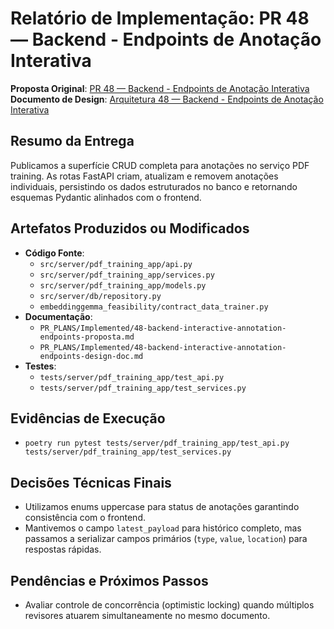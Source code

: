 # Relatório de Implementação: PR 48 — Backend - Endpoints de Anotação Interativa

**Proposta Original**: [PR 48 — Backend - Endpoints de Anotação Interativa](./48-backend-interactive-annotation-endpoints-proposta.md)
**Documento de Design**: [Arquitetura 48 — Backend - Endpoints de Anotação Interativa](./48-backend-interactive-annotation-endpoints-design-doc.md)

## Resumo da Entrega

Publicamos a superfície CRUD completa para anotações no serviço PDF training. As rotas FastAPI criam, atualizam e removem anotações individuais, persistindo os dados estruturados no banco e retornando esquemas Pydantic alinhados com o frontend.

## Artefatos Produzidos ou Modificados

- **Código Fonte**:
  - `src/server/pdf_training_app/api.py`
  - `src/server/pdf_training_app/services.py`
  - `src/server/pdf_training_app/models.py`
  - `src/server/db/repository.py`
  - `embeddinggemma_feasibility/contract_data_trainer.py`
- **Documentação**:
  - `PR_PLANS/Implemented/48-backend-interactive-annotation-endpoints-proposta.md`
  - `PR_PLANS/Implemented/48-backend-interactive-annotation-endpoints-design-doc.md`
- **Testes**:
  - `tests/server/pdf_training_app/test_api.py`
  - `tests/server/pdf_training_app/test_services.py`

## Evidências de Execução

- `poetry run pytest tests/server/pdf_training_app/test_api.py tests/server/pdf_training_app/test_services.py`

## Decisões Técnicas Finais

- Utilizamos enums uppercase para status de anotações garantindo consistência com o frontend.
- Mantivemos o campo `latest_payload` para histórico completo, mas passamos a serializar campos primários (`type`, `value`, `location`) para respostas rápidas.

## Pendências e Próximos Passos

- Avaliar controle de concorrência (optimistic locking) quando múltiplos revisores atuarem simultaneamente no mesmo documento.
